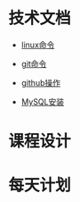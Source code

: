 # 技术文档

* [linux命令](./linux.md)

* [git命令](./git.md)

* [github操作](./github.md)

* [MySQL安装](./mysql.md)
# 课程设计


# 每天计划
